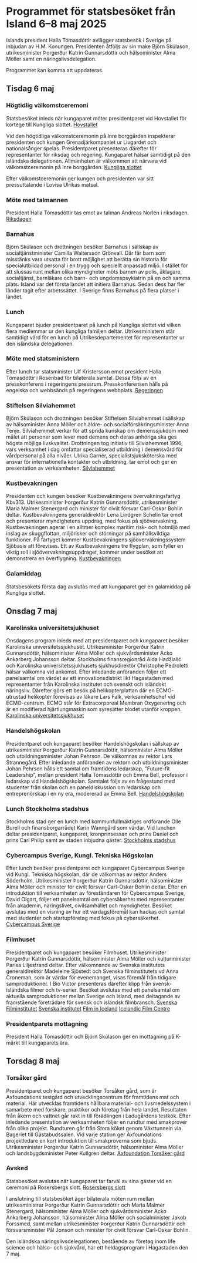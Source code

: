 # Programmet för statsbesöket från Island 6–8 maj 2025

Islands president Halla Tómasdóttir avlägger statsbesök i Sverige på inbjudan av H.M. Konungen. Presidenten åtföljs av sin make Björn Skúlason, utrikesminister Þorgerður Katrín Gunnarsdóttir och hälsominister Alma Möller samt en näringslivsdelegation.

Programmet kan komma att uppdateras.

## Tisdag 6 maj

### Högtidlig välkomstceremoni

Statsbesöket inleds när kungaparet möter presidentparet vid Hovstallet för kortege till Kungliga slottet.
[Hovstallet](https://www.kungligaslotten.se/vara-besoksmal/hovstallet.html "Hovstallet")

Vid den högtidliga välkomstceremonin på Inre borggården inspekterar presidenten och kungen Grenadjärkompaniet ur Livgardet och nationalsånger spelas. Presidentparet presenteras därefter för representanter för riksdag och regering. Kungaparet hälsar samtidigt på den isländska delegationen. Allmänheten är välkommen att närvara vid välkomstceremonin på Inre borggården.
[Kungliga slottet](https://www.kungligaslottet.se/vara-besoksmal/kungliga-slottet.html "Kungliga slottet")

Efter välkomstceremonin ger kungen och presidenten var sitt pressuttalande i Lovisa Ulrikas matsal.

### Möte med talmannen

President Halla Tómasdóttir tas emot av talman Andreas Norlén i riksdagen.
[Riksdagen](https://www.riksdagen.se/sv/ "Riksdagen")

### Barnahus

Björn Skúlason och drottningen besöker Barnahus i sällskap av socialtjänstminister Camilla Waltersson Grönvall. Där får barn som misstänks vara utsatta för brott möjlighet att berätta sin historia för specialutbildad personal i en trygg och speciellt anpassad miljö. I stället för att slussas runt mellan olika myndigheter möts barnen av polis, åklagare, socialtjänst, barnläkare och barn- och ungdomspsykiatrin på en och samma plats. Island var det första landet att initiera Barnahus. Sedan dess har fler länder tagit efter arbetssättet. I Sverige finns Barnahus på flera platser i landet.

### Lunch

Kungaparet bjuder presidentparet på lunch på Kungliga slottet vid vilken flera medlemmar ur den kungliga familjen deltar. Utrikesministern står samtidigt värd för en lunch på Utrikesdepartementet för representanter ur den isländska delegationen.

### Möte med statsministern

Efter lunch tar statsminister Ulf Kristersson emot president Halla Tómasdóttir i Rosenbad för bilaterala samtal. Dessa följs av en presskonferens i regeringens pressrum. Presskonferensen hålls på engelska och webbsänds på regeringens webbplats.
[Regeringen](/ "Regeringen")

### Stiftelsen Silviahemmet

Björn Skúlason och drottningen besöker Stiftelsen Silviahemmet i sällskap av hälsominister Anna Möller och äldre- och socialförsäkringsminister Anna Tenje. Silviahemmet verkar för att sprida kunskap om demenssjukdom med målet att personer som lever med demens och deras anhöriga ska ges högsta möjliga livskvalitet. Drottningen tog initiativ till Silviahemmet 1996, vars verksamhet i dag omfattar specialiserad utbildning i demensvård för vårdpersonal på alla nivåer. Ulrika Garnér, specialistsjuksköterska med ansvar för internationella kontakter och utbildning, tar emot och ger en presentation av verksamheten.
[Silviahemmet](https://www.silviahemmet.se/ "Silviahemmet")

### Kustbevakningen

Presidenten och kungen besöker Kustbevakningens övervakningsfartyg Kbv313. Utrikesminister Þorgerður Katrín Gunnarsdóttir, utrikesminister Maria Malmer Stenergard och minister för civilt försvar Carl-Oskar Bohlin deltar. Kustbevakningens generaldirektör Lena Lindgren Schelin tar emot och presenterar myndighetens uppdrag, med fokus på sjöövervakning. Kustbevakningen agerar i en alltmer komplex maritim risk- och hotmiljö med inslag av skuggflottan, miljörisker och störningar på samhällsviktiga funktioner. På fartyget kommer Kustbevakningens sjöövervakningssystem Sjöbasis att förevisas. Ett av Kustbevakningens tre flygplan, som fyller en viktig roll i sjöövervakningsuppdraget, kommer under besöket att demonstrera en överflygning.
[Kustbevakningen](https://www.kustbevakningen.se/bilder-och-fakta/fakta-om-kustbevakningen/ "Kustbevakningen")

### Galamiddag

Statsbesökets första dag avslutas med att kungaparet ger en galamiddag på Kungliga slottet.

## Onsdag 7 maj

### Karolinska universitetsjukhuset

Onsdagens program inleds med att presidentparet och kungaparet besöker Karolinska universitetssjukhuset. Utrikesminister Þorgerður Katrín Gunnarsdóttir, hälsominister Alma Möller och sjukvårdsminister Acko Ankarberg Johansson deltar. Stockholms finansregionråd Aida Hadžialić och Karolinska universitetssjukhusets sjukhusdirektör Christophe Pedroletti  hälsar välkomna vid ankomst. Efter inledande anföranden följer ett panelsamtal om värdet av ett innovationsdistrikt likt Hagastaden med representanter från Karolinska institutet och svenskt och isländskt näringsliv. Därefter görs ett besök på helikopterplattan där en ECMO-utrustad helikopter förevisas av läkare Lars Falk, verksamhetschef vid ECMO-centrum. ECMO står för Extracorporeal Membran Oxygenering och är en modifierad hjärtlungmaskin som syresätter blodet utanför kroppen.
[Karolinska universitetssjukhuset](https://www.karolinska.se/?splitoption=splitdecision "Karolinska universitetssjukhuset")

### Handelshögskolan

Presidentparet och kungaparet besöker Handelshögskolan i sällskap av utrikesminister Þorgerður Katrín Gunnarsdóttir, hälsominister Alma Möller och utbildningsminister Johan Pehrson. De välkomnas av rektor Lars Strannegård. Efter inledande anföranden av rektorn och utbildningsminister Johan Pehrson hålls ett samtal om framtidens ledarskap, ”Future-fit Leadership”, mellan president Halla Tómasdóttir och Emma Bell, professor i ledarskap vid Handelshögskolan. Samtalet följs av en frågestund med studenter från skolan och en paneldiskussion om ledarskap och entreprenörskap i en ny era, modererad av Emma Bell.
[Handelshögskolan](https://www.hhs.se/sv/ "Handelshögskolan")

### Lunch Stockholms stadshus

Stockholms stad ger en lunch med kommunfullmäktiges ordförande Olle Burell och finansborgarrådet Karin Wanngård som värdar. Vid lunchen deltar presidentparet, kungaparet, kronprinsessan och prins Daniel och prins Carl Philip samt av staden inbjudna gäster.
[Stockholms stadshus](https://stadshuset.stockholm/ "Stockholms stadshus")

### Cybercampus Sverige, Kungl. Tekniska Högskolan

Efter lunch besöker presidentparet och kungaparet Cybercampus Sverige vid Kungl. Tekniska högskolan, där de välkomnas av rektor Anders Söderholm. Utrikesminister Þorgerður Katrín Gunnarsdóttir, hälsominister Alma Möller och minister för civilt försvar Carl-Oskar Bohlin deltar. Efter en introduktion till verksamheten av föreståndaren för Cybercampus Sverige, David Olgart, följer ett panelsamtal om cybersäkerhet med representanter från akademin, näringslivet, civilsamhället och myndigheter. Besöket avslutas med en visning av hur ett vardagsföremål kan hackas och samtal med studenter och startupföretag med fokus på cybersäkerhet.
[Cybercampus Sverige](https://www.cybercampus.se/ "Cybercampus Sverige, KTH")

### Filmhuset

Presidentparet och kungaparet besöker Filmhuset. Utrikesminister Þorgerður Katrín Gunnarsdóttir, hälsominister Alma Möller och kulturminister Parisa Liljestrand deltar. Efter välkomnande av Svenska institutets generaldirektör Madeleine Sjöstedt och Svenska filminstitutets vd Anna Croneman, som är värdar för evenemanget, visas föremål från tidigare samproduktioner. I Bio Victor presenteras därefter klipp från svensk-isländska filmer och tv-serier. Besöket avslutas med ett panelsamtal om aktuella samproduktioner mellan Sverige och Island, med deltagande av framstående företrädare för svensk och isländsk filmbransch.
[Svenska Filminstitutet](https://www.filminstitutet.se/ "Svenska Filminstitutet")
[Svenska institutet](https://si.se/ "Svenska institutet")
[Film in Iceland](https://filminiceland.com/ "Film in Iceland")
[Icelandic Film Centre](https://www.icelandicfilmcentre.is/ "Icelandic Film Centre")

### Presidentparets mottagning

President Halla Tómasdóttir och Björn Skúlason ger en mottagning på K-märkt till kungaparets ära.

## Torsdag 8 maj

### Torsåker gård

Presidentparet och kungaparet besöker Torsåker gård, som är Axfoundations testgård och utvecklingscentrum för framtidens mat och material. Här utvecklas framtidens hållbara material- och livsmedelssystem i samarbete med forskare, praktiker och företag från hela landet. Resultaten från åkern och vattnet går rakt in till förädlingen i Ladugårdens testkök. Efter inledande presentation av verksamheten följer en rundtur med smakprover från olika projekt. Rundturen går från Stora köket genom Växttunneln via Bageriet till Gästabudssalen. Vid varje station ger Axfoundations projektledare en kort introduktion till smakproverna som bjuds. Utrikesminister Þorgerður Katrín Gunnarsdóttir, hälsominister Alma Möller och landsbygdsminister Peter Kullgren deltar.
[Axfoundation Torsåker gård](https://www.axfoundation.se/torsaker "Axfoundation Torsåker gård")

### Avsked

Statsbesöket avslutas när kungaparet tar farväl av sina gäster vid en ceremoni på Rosersbergs slott.
[Rosersbergs slott](https://www.kungligaslotten.se/vara-besoksmal/rosersbergs-slott.html "Rosersbergs slott")

I anslutning till statsbesöket äger bilaterala möten rum mellan utrikesministrar Þorgerður Katrín Gunnarsdóttir och Maria Malmer Stenergard, hälsominister Alma Möller och sjukvårdsminister Acko Ankarberg Johansson, hälsominister Alma Möller och socialminister Jakob Forssmed, samt mellan utrikesminister Þorgerður Katrín Gunnarsdóttir och försvarsminister Pål Jonson och minister för civilt försvar Carl-Oskar Bohlin.

Den isländska näringslivsdelegationen, bestående av företag inom life science och hälso- och sjukvård, har ett heldagsprogram i Hagastaden den 7 maj.
